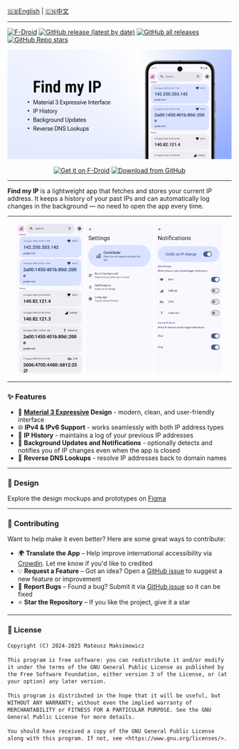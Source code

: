 [🇬🇧English](./README.md) | [🇨🇳中文](./README.zh-CN.md)

---

[![F-Droid](https://img.shields.io/f-droid/v/com.maksimowiczm.findmyip?color=b4eb12&label=F-Droid&logo=fdroid&logoColor=1f78d2)](f-droid.org/repository/browse/?fdid=com.maksimowiczm.findmyip)
[![GitHub release (latest by date)](https://img.shields.io/github/v/release/maksimowiczm/find-my-ip?color=black&label=Stable&logo=github)](https://github.com/maksimowiczm/find-my-ip/releases/latest/)
[![GitHub all releases](https://img.shields.io/github/downloads/maksimowiczm/find-my-ip/total?label=Downloads&logo=github)](https://github.com/maksimowiczm/find-my-ip/releases/)
[![GitHub Repo stars](https://img.shields.io/github/stars/maksimowiczm/find-my-ip?style=flat&logo=data%3Aimage%2Fsvg%2Bxml%3Bbase64%2CPD94bWwgdmVyc2lvbj0iMS4wIiBlbmNvZGluZz0idXRmLTgiPz4KPHN2ZyBoZWlnaHQ9IjI0IiB2aWV3Qm94PSIwIC05NjAgOTYwIDk2MCIgd2lkdGg9IjI0IiB4bWxucz0iaHR0cDovL3d3dy53My5vcmcvMjAwMC9zdmciPgogIDxwYXRoIGQ9Im0zNTQtMjQ3IDEyNi03NiAxMjYgNzctMzMtMTQ0IDExMS05Ni0xNDYtMTMtNTgtMTM2LTU4IDEzNS0xNDYgMTMgMTExIDk3LTMzIDE0M1pNMjMzLTgwbDY1LTI4MUw4MC01NTBsMjg4LTI1IDExMi0yNjUgMTEyIDI2NSAyODggMjUtMjE4IDE4OSA2NSAyODEtMjQ3LTE0OUwyMzMtODBabTI0Ny0zNTBaIiBzdHlsZT0iZmlsbDogcmdiKDI0NSwgMjI3LCA2Nik7Ii8%2BCjwvc3ZnPg%3D%3D&color=%23f8e444)](https://github.com/maksimowiczm/find-my-ip/stargazers)

<div align="center">
    <img src="./metadata/en-US/images/featureGraphic.png" alt="Feature Graphic" />
</div>
<div align="center">

[<img src="https://fdroid.gitlab.io/artwork/badge/get-it-on.png" alt="Get it on F-Droid" height="75">](https://f-droid.org/packages/com.maksimowiczm.findmyip)
[<img src="https://s1.ax1x.com/2023/01/12/pSu1a36.png" alt="Download from GitHub" height="75">](https://github.com/maksimowiczm/find-my-ip/releases)

</div>

---

**Find my IP** is a lightweight app that fetches and stores your current IP address. It keeps a
history of your past IPs and can automatically log changes in the background — no need to open the
app every time.

---

<div align="center">
    <img src="./metadata/en-US/images/phoneScreenshots/1.png" alt="Main Screen" width="30%" style="border-radius: 12px" />
    <img src="./metadata/en-US/images/phoneScreenshots/2.png" alt="Settings" width="30%" style="border-radius: 12px"  />
    <img src="./metadata/en-US/images/phoneScreenshots/3.png" alt="Notifications" width="30%" style="border-radius: 12px"  />
</div>

---

### ✨ Features

- 🎨 **[Material 3 Expressive](https://m3.material.io/blog/building-with-m3-expressive) Design** -
  modern, clean, and user-friendly interface
- 🌐 **IPv4 & IPv6 Support** - works seamlessly with both IP address types
- 📜 **IP History** - maintains a log of your previous IP addresses
- 🔔 **Background Updates and Notifications** - optionally detects and notifies you of IP changes
  even when the app is closed
- 🧭 **Reverse DNS Lookups** - resolve IP addresses back to domain names

---

### 🎨 Design

Explore the design mockups and prototypes
on [Figma](https://www.figma.com/design/BDNLirxKWIx8BljIWhEz6B/Find-my-IP)

---

### 🤝 Contributing

Want to help make it even better? Here are some great ways to contribute:

- 🌍 **Translate the App** – Help improve international accessibility
  via [Crowdin](https://crowdin.com/project/find-my-ip). Let me know if you'd like to credited
- 💡 **Request a Feature** – Got an idea? Open
  a [GitHub issue](https://github.com/maksimowiczm/find-my-ip/issues) to suggest a new feature or
  improvement
- 🐞 **Report Bugs** – Found a bug? Submit it
  via [GitHub issue](https://github.com/maksimowiczm/find-my-ip/issues) so it can be fixed
- ⭐ **Star the Repository** – If you like the project, give it a star

---

### 📜 License

```
Copyright (C) 2024-2025 Mateusz Maksimowicz

This program is free software: you can redistribute it and/or modify it under the terms of the GNU General Public License as published by the Free Software Foundation, either version 3 of the License, or (at your option) any later version.

This program is distributed in the hope that it will be useful, but WITHOUT ANY WARRANTY; without even the implied warranty of MERCHANTABILITY or FITNESS FOR A PARTICULAR PURPOSE. See the GNU General Public License for more details.

You should have received a copy of the GNU General Public License along with this program. If not, see <https://www.gnu.org/licenses/>.
```
